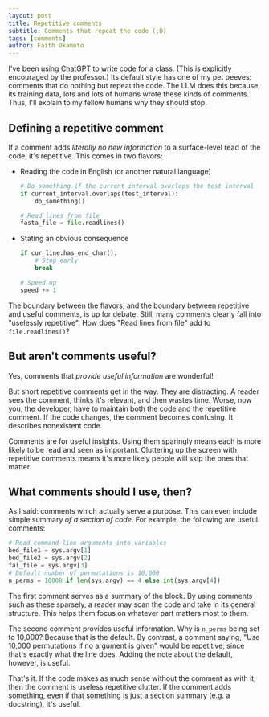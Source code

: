 ```yaml
---
layout: post
title: Repetitive comments
subtitle: Comments that repeat the code (;D)
tags: [comments]
author: Faith Okamoto
---
```


I've been using [ChatGPT][ChatGPT] to write code for a class. (This is
explicitly encouraged by the professor.) Its default style has one of my pet
peeves: comments that do nothing but repeat the code. The LLM does this because,
its training data, lots and lots of humans wrote these kinds of comments.
Thus, I'll explain to my fellow humans why they should stop.

## Defining a repetitive comment

If a comment adds *literally no new information* to a surface-level read of the
code, it's repetitive. This comes in two flavors:

- Reading the code in English (or another natural language)  
    ```python
    # Do something if the current interval overlaps the test interval
    if current_interval.overlaps(test_interval):
        do_something()
    ```

    ```python
    # Read lines from file
    fasta_file = file.readlines()
    ```
- Stating an obvious consequence
    ```python
    if cur_line.has_end_char():
        # Stop early
        break
    ```

    ```python
    # Speed up
    speed += 1
    ```

The boundary between the flavors, and the boundary between repetitive and useful
comments, is up for debate. Still, many comments clearly fall into "uselessly
repetitive". How does "Read lines from file" add to `file.readlines()`?

## But aren't comments useful?

Yes, comments that *provide useful information* are wonderful!

But short repetitive comments get in the way. They are distracting. A reader
sees the comment, thinks it's relevant, and then wastes time. Worse, now you,
the developer, have to maintain both the code and the repetitive comment. If
the code changes, the comment becomes confusing. It describes nonexistent code.

Comments are for useful insights. Using them sparingly means each is more likely
to be read and seen as important. Cluttering up the screen with repetitive
comments means it's more likely people will skip the ones that matter.

## What comments should I use, then?

As I said: comments which actually serve a purpose. This can even include simple
summary *of a section of code*. For example, the following are useful comments:

```python
# Read command-line arguments into variables
bed_file1 = sys.argv[1]
bed_file2 = sys.argv[2]
fai_file = sys.argv[3]
# Default number of permutations is 10,000
n_perms = 10000 if len(sys.argv) == 4 else int(sys.argv[4])
```

The first comment serves as a summary of the block. By using comments such as
these sparsely, a reader may scan the code and take in its general structure.
This helps them focus on whatever part matters most to them.

The second comment provides useful information. Why is `n_perms` being set to
10,000? Because that is the default. By contrast, a comment saying, "Use 10,000
permutations if no argument is given" would be repetitive, since that's exactly
what the line does. Adding the note about the default, however, is useful.

That's it. If the code makes as much sense without the comment as with it, then
the comment is useless repetitive clutter. If the comment adds something, even
if that something is just a section summary (e.g. a docstring), it's useful.

[ChatGPT]: https://chatgpt.com/